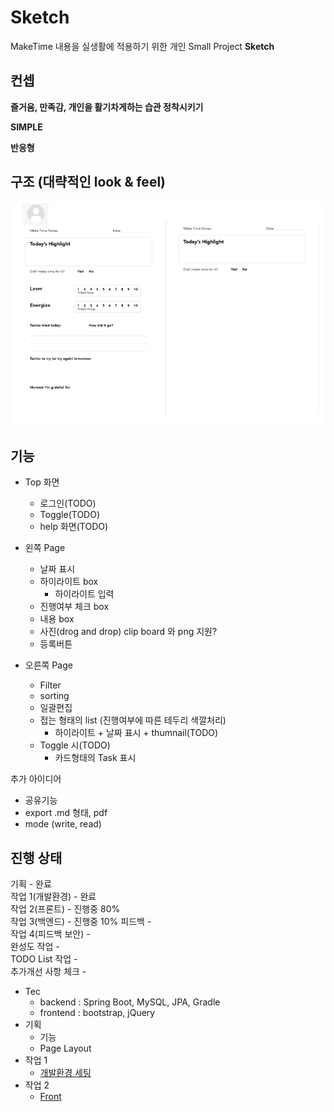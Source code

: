 # Sketch

MakeTime 내용을 실생활에 적용하기 위한 개인 Small Project **Sketch**

## 컨셉

**즐거움, 만족감, 개인을 활기차게하는 습관 정착시키기**  

**SIMPLE**

**반응형**

## 구조 (대략적인 look & feel)

![Base 골격](https://github.com/bluewow/makeTime/blob/master/assets/layout.png)

## 기능 
- Top 화면
	- 로그인(TODO)
	- Toggle(TODO)
	- help 화면(TODO)

- 왼쪽 Page
	- 날짜 표시
	- 하이라이트 box
		- 하이라이트 입력
	- 진행여부 체크 box
	- 내용 box
	- 사진(drog and drop) clip board 와 png 지원?
	- 등록버튼

- 오른쪽 Page
	- Filter
	- sorting
	- 일괄편집
	- 접는 형태의 list (진행여부에 따른 테두리 색깔처리)
		- 하이라이트 + 날짜 표시 + thumnail(TODO) 
	- Toggle 시(TODO)
	  - 카드형태의 Task 표시

추가 아이디어 
- 공유기능
- export .md 형태, pdf
- mode (write, read)

## 진행 상태

기획 - 완료  
작업 1(개발환경) - 완료  
작업 2(프론트) - 진행중 80%  
작업 3(백엔드) -  진행중 10%
피드백 -  
작업 4(피드백 보안) -  
완성도 작업 -  
TODO List 작업 -  
추가개선 사항 체크 -  

- Tec
	- backend : Spring Boot, MySQL, JPA, Gradle
	- frontend : bootstrap, jQuery
- 기획
	- 기능
	- Page Layout
- 작업 1 
	- [개발환경 세팅](https://github.com/bluewow/makeTime/blob/master/contents/setting.md.md)
- 작업 2
	- [Front](https://github.com/bluewow/makeTime/blob/master/contents/front.md.md)

<!--stackedit_data:
eyJoaXN0b3J5IjpbLTgwMTIzNjA3MywyNjE1MTI0NTAsMTEzNj
czMzg4MiwtMTc4MDQ4ODY4Niw0NTI4MzE5NzUsMjU3OTI4NDEz
LC0xODMwNzU4Njk3LC05NjMxMTg3NTcsLTE3MzIxNzc4MjAsLT
UwNzEwMzU4NiwtNDg5MTI4MzYsLTEwODIyMTk3MDEsLTQ1ODUw
OTE1MywtNjM1MjAwOTU4LC0xNjg4NTU2NTg0LC0xNDQxNTg5OD
A0LDUyMzAyMDY1MywxNTczNjMwMDM4LDE4ODc3NzYxODEsMTQx
MTM4ODE0NF19
-->